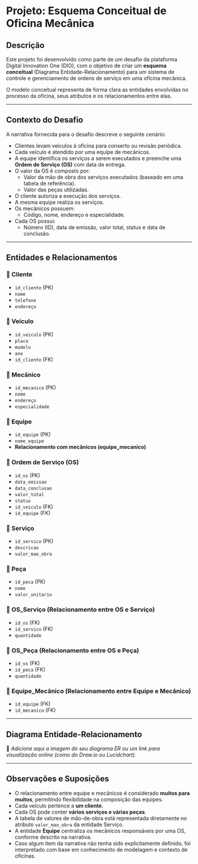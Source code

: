 # Projeto: Esquema Conceitual de Oficina Mecânica

## Descrição

Este projeto foi desenvolvido como parte de um desafio da plataforma Digital Innovation One (DIO), com o objetivo de criar um **esquema conceitual** (Diagrama Entidade-Relacionamento) para um sistema de controle e gerenciamento de ordens de serviço em uma oficina mecânica.

O modelo conceitual representa de forma clara as entidades envolvidas no processo da oficina, seus atributos e os relacionamentos entre elas.

---

## Contexto do Desafio

A narrativa fornecida para o desafio descreve o seguinte cenário:

- Clientes levam veículos à oficina para conserto ou revisão periódica.
- Cada veículo é atendido por uma equipe de mecânicos.
- A equipe identifica os serviços a serem executados e preenche uma **Ordem de Serviço (OS)** com data de entrega.
- O valor da OS é composto por:
  - Valor da mão de obra dos serviços executados (baseado em uma tabela de referência).
  - Valor das peças utilizadas.
- O cliente autoriza a execução dos serviços.
- A mesma equipe realiza os serviços.
- Os mecânicos possuem:
  - Código, nome, endereço e especialidade.
- Cada OS possui:
  - Número (ID), data de emissão, valor total, status e data de conclusão.

---

## Entidades e Relacionamentos

### 🔹 Cliente
- `id_cliente` (PK)
- `nome`
- `telefone`
- `endereço`

### 🔹 Veículo
- `id_veiculo` (PK)
- `placa`
- `modelo`
- `ano`
- `id_cliente` (FK)

### 🔹 Mecânico
- `id_mecanico` (PK)
- `nome`
- `endereço`
- `especialidade`

### 🔹 Equipe
- `id_equipe` (PK)
- `nome_equipe`
- **Relacionamento com mecânicos (equipe_mecanico)**

### 🔹 Ordem de Serviço (OS)
- `id_os` (PK)
- `data_emissao`
- `data_conclusao`
- `valor_total`
- `status`
- `id_veiculo` (FK)
- `id_equipe` (FK)

### 🔹 Serviço
- `id_servico` (PK)
- `descricao`
- `valor_mao_obra`

### 🔹 Peça
- `id_peca` (PK)
- `nome`
- `valor_unitario`

### 🔹 OS_Serviço (Relacionamento entre OS e Serviço)
- `id_os` (FK)
- `id_servico` (FK)
- `quantidade`

### 🔹 OS_Peça (Relacionamento entre OS e Peça)
- `id_os` (FK)
- `id_peca` (FK)
- `quantidade`

### 🔹 Equipe_Mecânico (Relacionamento entre Equipe e Mecânico)
- `id_equipe` (FK)
- `id_mecanico` (FK)

---

## Diagrama Entidade-Relacionamento

📌 *Adicione aqui a imagem do seu diagrama ER ou um link para visualização online (como do Draw.io ou Lucidchart).*

---

## Observações e Suposições

- O relacionamento entre equipe e mecânicos é considerado **muitos para muitos**, permitindo flexibilidade na composição das equipes.
- Cada veículo pertence a **um cliente**.
- Cada OS pode conter **vários serviços e várias peças**.
- A tabela de valores de mão-de-obra está representada diretamente no atributo `valor_mao_obra` da entidade Serviço.
- A entidade **Equipe** centraliza os mecânicos responsáveis por uma OS, conforme descrito na narrativa.
- Caso algum item da narrativa não tenha sido explicitamente definido, foi interpretado com base em conhecimento de modelagem e contexto de oficinas.
